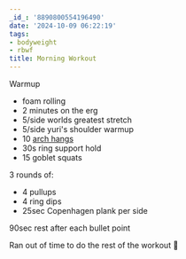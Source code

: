 ```yaml
---
_id_: '8890800554196490'
date: '2024-10-09 06:22:19'
tags:
- bodyweight
- rbwf
title: Morning Workout
---
```


Warmup

- foam rolling
- 2 minutes on the erg
- 5/side worlds greatest stretch
- 5/side yuri's shoulder warmup
- 10 [arch hangs](https://www.youtube.com/watch?t=7s&v=C995b3KLXS4)
- 30s ring support hold
- 15 goblet squats

3 rounds of:

- 4 pullups
- 4 ring dips
- 25sec Copenhagen plank per side

90sec rest after each bullet point

Ran out of time to do the rest of the workout 🙁
